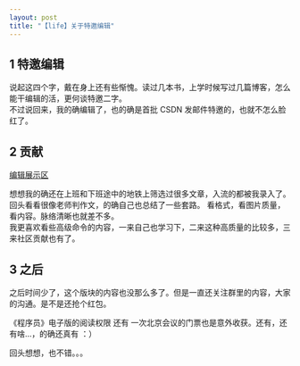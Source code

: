 ```yaml
---
layout: post
title: "【life】关于特邀编辑"
---
```


## 1 特邀编辑

说起这四个字，戴在身上还有些惭愧。读过几本书，上学时候写过几篇博客，怎么能干编辑的活，更何谈特邀二字。    
不过说回来，我的确编辑了，也的确是首批 CSDN 发邮件特邀的，也就不怎么脸红了。

## 2 贡献

[编辑展示区](http://lib.csdn.net/experts/detail?type=28)

想想我的确还在上班和下班途中的地铁上筛选过很多文章，入流的都被我录入了。回头看看很像老师判作文，的确自己也总结了一些套路。
看格式，看图片质量，看内容。脉络清晰也就差不多。   
我更喜欢看些高级命令的内容，一来自己也学习下，二来这种高质量的比较多，三来社区贡献也有了。

## 3 之后

之后时间少了，这个版块的内容也没那么多了。但是一直还关注群里的内容，大家的沟通。是不是还抢个红包。

《程序员》电子版的阅读权限 还有 一次北京会议的门票也是意外收获。还有，还有啥...，的确还真有 ：）

回头想想，也不错。。。
